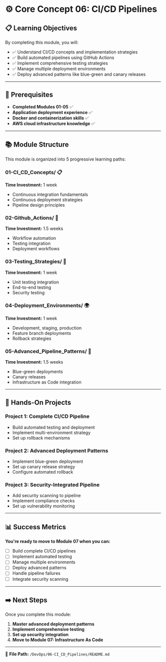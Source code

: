# ⚙️ Core Concept 06: CI/CD Pipelines

## 📋 Learning Objectives

By completing this module, you will:
- ✅ Understand CI/CD concepts and implementation strategies
- ✅ Build automated pipelines using GitHub Actions
- ✅ Implement comprehensive testing strategies
- ✅ Manage multiple deployment environments
- ✅ Deploy advanced patterns like blue-green and canary releases

---

## 🎯 Prerequisites

- **Completed Modules 01-05** ✅
- **Application deployment experience** ✅
- **Docker and containerization skills** ✅
- **AWS cloud infrastructure knowledge** ✅

---

## 📚 Module Structure

This module is organized into 5 progressive learning paths:

### **01-CI_CD_Concepts/** 📋
**Time Investment:** 1 week
- Continuous integration fundamentals
- Continuous deployment strategies
- Pipeline design principles

### **02-Github_Actions/** 🔄
**Time Investment:** 1.5 weeks
- Workflow automation
- Testing integration
- Deployment workflows

### **03-Testing_Strategies/** 🧪
**Time Investment:** 1 week
- Unit testing integration
- End-to-end testing
- Security testing

### **04-Deployment_Environments/** 🌍
**Time Investment:** 1 week
- Development, staging, production
- Feature branch deployments
- Rollback strategies

### **05-Advanced_Pipeline_Patterns/** 🚀
**Time Investment:** 1.5 weeks
- Blue-green deployments
- Canary releases
- Infrastructure as Code integration

---

## 🎯 Hands-On Projects

### **Project 1: Complete CI/CD Pipeline**
- Build automated testing and deployment
- Implement multi-environment strategy
- Set up rollback mechanisms

### **Project 2: Advanced Deployment Patterns**
- Implement blue-green deployment
- Set up canary release strategy
- Configure automated rollback

### **Project 3: Security-Integrated Pipeline**
- Add security scanning to pipeline
- Implement compliance checks
- Set up vulnerability monitoring

---

## 📊 Success Metrics

**You're ready to move to Module 07 when you can:**
- [ ] Build complete CI/CD pipelines
- [ ] Implement automated testing
- [ ] Manage multiple environments
- [ ] Deploy advanced patterns
- [ ] Handle pipeline failures
- [ ] Integrate security scanning

---

## ➡️ Next Steps

Once you complete this module:
1. **Master advanced deployment patterns**
2. **Implement comprehensive testing**
3. **Set up security integration**
4. **Move to Module 07: Infrastructure As Code**

---

📄 **File Path:** `/DevOps/06-CI_CD_Pipelines/README.md` 
